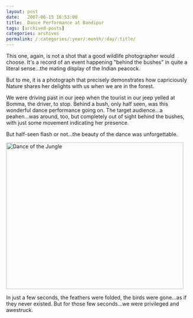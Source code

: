 ```yaml
---
layout: post
date:	2007-06-15 16:53:00
title:  Dance Performance at Bandipur
tags: [archived-posts]
categories: archives
permalink: /:categories/:year/:month/:day/:title/
---
```

This one, again, is not a shot that a good wildlife photographer would choose. It's a record of an event happening "behind the bushes" in quite a literal sense...the mating display of the Indian peacock.

But to me, it is a photograph that precisely demonstrates how capriciously Nature shares her delights with us when we are in the forest.

We were driving past in our jeep when the tourist in our jeep yelled at Bomma, the driver, to stop. Behind a bush, only half seen, was this wonderful dance performance going on. The target audience...a peahen...was around, too, but completely out of sight behind the bushes, with just some movement indicating her presence.

But half-seen flash or not...the beauty of the dance was unforgettable.


<a href="http://www.flickr.com/photos/8533057@N07/551593234/" title="Photo Sharing"><img src="http://farm2.static.flickr.com/1043/551593234_72c17c5da9_o.jpg" width="480" height="397" alt="Dance of the Jungle" /></a>

In just a few seconds, the feathers were folded, the birds were gone...as if they never existed. But for those few seconds...we were privileged and awestruck.
